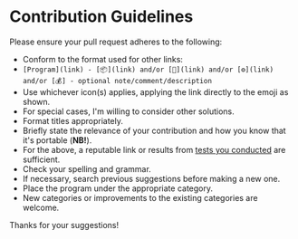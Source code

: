  
# Contribution Guidelines

Please ensure your pull request adheres to the following:

* Conform to the format used for other links:
* `[Program](link) - [📦](link) and/or [💾](link) and/or [⚙](link) and/or [💰] - optional note/comment/description`
* Use whichever icon(s) applies, applying the link directly to the emoji as shown.
* For special cases, I'm willing to consider other solutions.
* Format titles appropriately.
* Briefly state the relevance of your contribution and how you know that it's portable (**NB!**).
* For the above, a reputable link or results from [tests you conducted](https://www.portablefreeware.com/forums/viewtopic.php?t=21885) are sufficient.
* Check your spelling and grammar.
* If necessary, search previous suggestions before making a new one.
* Place the program under the appropriate category.
* New categories or improvements to the existing categories are welcome.

Thanks for your suggestions!

